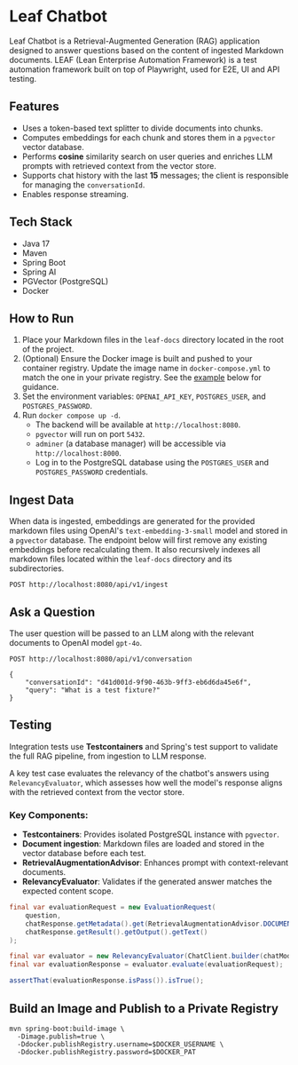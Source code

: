 # Leaf Chatbot

Leaf Chatbot is a Retrieval-Augmented Generation (RAG) application designed to answer questions
based on the content of ingested Markdown documents. LEAF (Lean Enterprise Automation Framework) is
a test automation framework built on top of Playwright, used for E2E, UI and API testing.

## Features

- Uses a token-based text splitter to divide documents into chunks.
- Computes embeddings for each chunk and stores them in a `pgvector` vector database.
- Performs **cosine** similarity search on user queries and enriches LLM prompts with retrieved
  context from the vector store.
- Supports chat history with the last **15** messages; the client is responsible for managing the
  `conversationId`.
- Enables response streaming.

## Tech Stack

- Java 17
- Maven
- Spring Boot
- Spring AI
- PGVector (PostgreSQL)
- Docker

## How to Run

1. Place your Markdown files in the `leaf-docs` directory located in the root of the project.
2. (Optional) Ensure the Docker image is built and pushed to your container registry. Update the
   image name in `docker-compose.yml` to match the one in your private registry. See
   the [example](#build-an-image-and-publish-to-a-private-registry) below for guidance.
3. Set the environment variables: `OPENAI_API_KEY`, `POSTGRES_USER`, and `POSTGRES_PASSWORD`.
4. Run `docker compose up -d`.
    - The backend will be available at `http://localhost:8080`.
    - `pgvector` will run on port `5432`.
    - `adminer` (a database manager) will be accessible via `http://localhost:8000`.
    - Log in to the PostgreSQL database using the `POSTGRES_USER` and `POSTGRES_PASSWORD`
      credentials.

## Ingest Data

When data is ingested, embeddings are generated for the provided markdown files using OpenAI's
`text-embedding-3-small` model and stored in a `pgvector` database. The endpoint below will first
remove any existing embeddings before recalculating them. It also recursively indexes all markdown
files located within the `leaf-docs` directory and its subdirectories.

```shell
POST http://localhost:8080/api/v1/ingest
```

## Ask a Question

The user question will be passed to an LLM along with the relevant documents to OpenAI model
`gpt-4o`.

```shell
POST http://localhost:8080/api/v1/conversation

{
    "conversationId": "d41d001d-9f90-463b-9ff3-eb6d6da45e6f",
    "query": "What is a test fixture?"
}
```

## Testing

Integration tests use **Testcontainers** and Spring's test support to validate the full RAG pipeline, from ingestion to LLM response.

A key test case evaluates the relevancy of the chatbot's answers using `RelevancyEvaluator`, which assesses how well the model's response aligns with the retrieved context from the vector store.

### Key Components:
- **Testcontainers**: Provides isolated PostgreSQL instance with `pgvector`.
- **Document ingestion**: Markdown files are loaded and stored in the vector database before each test.
- **RetrievalAugmentationAdvisor**: Enhances prompt with context-relevant documents.
- **RelevancyEvaluator**: Validates if the generated answer matches the expected content scope.

```java
final var evaluationRequest = new EvaluationRequest(
    question,
    chatResponse.getMetadata().get(RetrievalAugmentationAdvisor.DOCUMENT_CONTEXT),
    chatResponse.getResult().getOutput().getText()
);

final var evaluator = new RelevancyEvaluator(ChatClient.builder(chatModel));
final var evaluationResponse = evaluator.evaluate(evaluationRequest);

assertThat(evaluationResponse.isPass()).isTrue();
```

## Build an Image and Publish to a Private Registry

```shell
mvn spring-boot:build-image \
  -Dimage.publish=true \
  -Ddocker.publishRegistry.username=$DOCKER_USERNAME \
  -Ddocker.publishRegistry.password=$DOCKER_PAT
```
